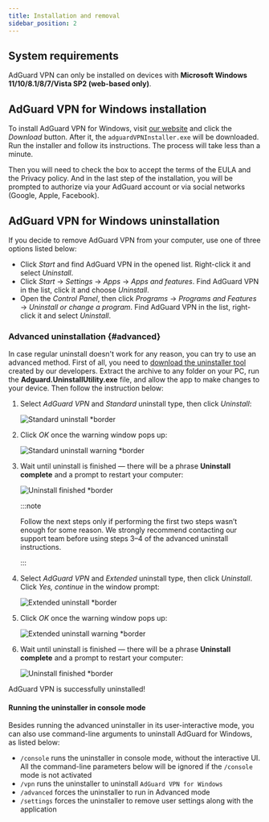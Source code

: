 ```yaml
---
title: Installation and removal
sidebar_position: 2
---
```


## System requirements

AdGuard VPN can only be installed on devices with **Microsoft Windows 11/10/8.1/8/7/Vista SP2 (web-based only)**.

## AdGuard VPN for Windows installation

To install AdGuard VPN for Windows, visit [our website](https://adguard-vpn.com/welcome.html) and click the *Download* button. After it, the `adguardVPNInstaller.exe` will be downloaded. Run the installer and follow its instructions. The process will take less than a minute.

Then you will need to check the box to accept the terms of the EULA and the Privacy policy. And in the last step of the installation, you will be prompted to authorize via your AdGuard account or via social networks (Google, Apple, Facebook).

## AdGuard VPN for Windows uninstallation

If you decide to remove AdGuard VPN from your computer, use one of three options listed below:

- Click *Start* and find AdGuard VPN in the opened list. Right-click it and select *Uninstall*.
- Click *Start* → *Settings* → *Apps* → *Apps and features*. Find AdGuard VPN in the list, click it and choose *Uninstall*.
- Open the *Control Panel*, then click *Programs* → *Programs and Features* → *Uninstall or change a program*. Find AdGuard VPN in the list, right-click it and select *Uninstall*.

### Advanced uninstallation {#advanced}

In case regular uninstall doesn't work for any reason, you can try to use an advanced method. First of all, you need to [download the uninstaller tool](https://cdn.adtidy.org/distr/windows/Uninstall_Utility.zip) created by our developers. Extract the archive to any folder on your PC, run the **Adguard.UninstallUtility.exe** file, and allow the app to make changes to your device. Then follow the instruction below:

1. Select *AdGuard VPN* and *Standard* uninstall type, then click *Uninstall*:

    ![Standard uninstall *border](https://cdn.adguardvpn.com/content/kb/vpn/windows/vpn_standard.jpg)

1. Click *OK* once the warning window pops up:

    ![Standard uninstall warning *border](https://cdn.adtidy.org/content/kb/vpn/windows/vpn_standard_warning.jpg)

1. Wait until uninstall is finished — there will be a phrase **Uninstall complete** and a prompt to restart your computer:

    ![Uninstall finished *border](https://cdn.adguardvpn.com/content/kb/vpn/windows/vpn_standard_complete.jpg)

    :::note

    Follow the next steps only if performing the first two steps wasn’t enough for some reason. We strongly recommend contacting our support team before using steps 3–4 of the advanced uninstall instructions.

    :::

1. Select *AdGuard VPN* and *Extended* uninstall type, then click *Uninstall*. Click *Yes, continue* in the window prompt:

    ![Extended uninstall *border](https://cdn.adguardvpn.com/content/kb/vpn/windows/vpn_extended.jpg)

1. Click *OK* once the warning window pops up:

    ![Extended uninstall warning *border](https://cdn.adtidy.org/content/kb/vpn/windows/vpn_standard_warning.jpg)

1. Wait until uninstall is finished — there will be a phrase **Uninstall complete** and a prompt to restart your computer:

    ![Uninstall finished *border](https://cdn.adguardvpn.com/content/kb/vpn/windows/vpn_extended_complete.jpg)

AdGuard VPN is successfully uninstalled!

#### Running the uninstaller in console mode

Besides running the advanced uninstaller in its user-interactive mode, you can also use command-line arguments to uninstall AdGuard for Windows, as listed below:

- `/console` runs the uninstaller in console mode, without the interactive UI. All the command-line parameters below will be ignored if the `/console` mode is not activated
- `/vpn` runs the uninstaller to uninstall `AdGuard VPN for Windows`
- `/advanced` forces the uninstaller to run in Advanced mode
- `/settings` forces the uninstaller to remove user settings along with the application
